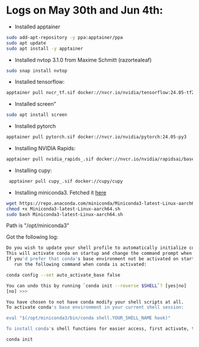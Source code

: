 Logs on May 30th and Jun 4th:
==============================

* Installed apptainer
```bash
sudo add-apt-repository -y ppa:apptainer/ppa
sudo apt update
sudo apt install -y apptainer
```
  
* Installed nvtop 3.1.0 from Maxime Schmitt (razortealeaf)

```bash
sudo snap install nvtop
```
* Installed tensorflow:
```bash
apptainer pull nvcr_tf.sif docker://nvcr.io/nvidia/tensorflow:24.05-tf2-py3-igpu
```
* Installed screen"
```bash
sudo apt install screen
```

* Installed pytorch
```bash
apptainer pull pytorch.sif docker://nvcr.io/nvidia/pytorch:24.05-py3
```

* Installing NVIDIA Rapids:

```bash
apptainer pull nvidia_rapids_.sif docker://nvcr.io/nvidia/rapidsai/base:24.04-cuda12.2-py3.11
```

* Installing cupy:
```bash
 apptainer pull cupy_.sif docker://cupy/cupy
```

* Installing miniconda3. Fetched it [here](https://docs.anaconda.com/free/miniconda/)
```bash
wget https://repo.anaconda.com/miniconda/Miniconda3-latest-Linux-aarch64.sh
chmod +x Miniconda3-latest-Linux-aarch64.sh
sudo bash Miniconda3-latest-Linux-aarch64.sh
```

Path is "/opt/miniconda3"

Got the following log:


```bash
Do you wish to update your shell profile to automatically initialize conda?
This will activate conda on startup and change the command prompt when activated.
If you'd prefer that conda's base environment not be activated on startup,
   run the following command when conda is activated:

conda config --set auto_activate_base false

You can undo this by running `conda init --reverse $SHELL`? [yes|no]
[no] >>> 

You have chosen to not have conda modify your shell scripts at all.
To activate conda's base environment in your current shell session:

eval "$(/opt/miniconda3/bin/conda shell.YOUR_SHELL_NAME hook)" 

To install conda's shell functions for easier access, first activate, then:

conda init
```
 

